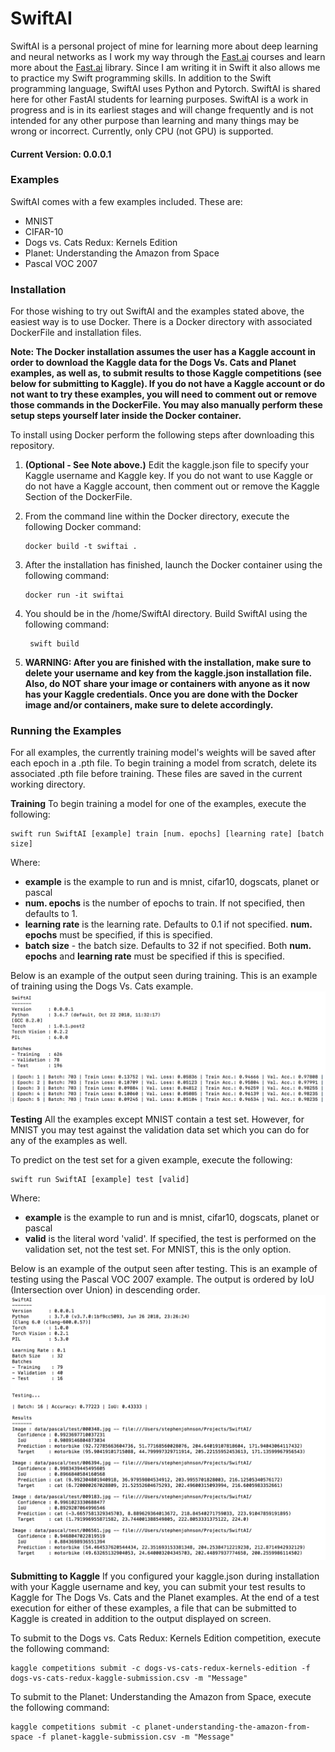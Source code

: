 # SwiftAI

SwiftAI is a personal project of mine for learning more about deep learning and neural networks as I work my way through the [Fast.ai](https://www.fast.ai/) courses and learn more about the [Fast.ai](https://github.com/fastai/fastai) library. Since I am writing it in Swift it also allows me to practice my Swift programming skills. In addition to the Swift programming language, SwiftAI uses Python and Pytorch. SwiftAI is shared here for other FastAI students for learning purposes. SwiftAI is a work in progress and is in its earliest stages and will change frequently and is not intended for any other purpose than learning and many things may be wrong or incorrect. Currently, only CPU (not GPU) is supported.

#### Current Version: 0.0.0.1

### Examples
SwiftAI comes with a few examples included. These are:

 - MNIST
 - CIFAR-10
 - Dogs vs. Cats Redux: Kernels Edition
 - Planet: Understanding the Amazon from Space
 - Pascal VOC 2007

### Installation
For those wishing to try out SwiftAI and the examples stated above, the easiest way is to use Docker. There is a Docker directory with associated DockerFile and installation files. 

**Note: The Docker installation assumes the user has a Kaggle account in order to download the Kaggle data for the Dogs Vs. Cats and Planet examples, as well as, to submit results to those Kaggle competitions (see below for submitting to Kaggle). If you do not have a Kaggle account or do not want to try these examples, you will need to comment out or remove those commands in the DockerFile. You may also manually perform these setup steps yourself later inside the Docker container.** 

To install using Docker perform the following steps after downloading this repository. 

 1. **(Optional - See Note above.)** Edit the kaggle.json file to specify your Kaggle username and Kaggle key. If you do not want to use Kaggle or do not have a Kaggle account, then comment out or remove the Kaggle Section of the DockerFile.

 2. From the command line within the Docker directory, execute the following Docker command:
	
		docker build -t swiftai .

 3. After the installation has finished, launch the Docker container using the following command:
 
     	docker run -it swiftai

4. You should be in the /home/SwiftAI directory. Build SwiftAI using the following command:

     	swift build
     
 5. **WARNING: After you are finished with the installation, make sure to delete your username and key from the kaggle.json installation file. Also, do NOT share your image or containers with anyone as it now has your Kaggle credentials. Once you are done with the Docker image and/or containers, make sure to delete accordingly.**
 
### Running the Examples
For all examples, the currently training model's weights will be saved after each epoch in a .pth file. To begin training a model from scratch, delete its associated .pth file before training. These files are saved in the current working directory.

**Training**
To begin training a model for one of the examples, execute the following:

    swift run SwiftAI [example] train [num. epochs] [learning rate] [batch size]

Where:

 - **example** is the example to run and is mnist, cifar10, dogscats, planet or pascal
 - **num. epochs** is the number of epochs to train. If not specified, then defaults to 1.
 - **learning rate** is the learning rate. Defaults to 0.1 if not specified. **num. epochs** must be specified, if this is specified.
 - **batch size** - the batch size. Defaults to 32 if not specified. Both **num. epochs** and **learning rate** must be specified if this is specified.

Below is an example of the output seen during training. This is an example of training using the Dogs Vs. Cats example.
![Image](./images/dogsvscatstraining.png "Training Output")

**Testing**
 All the examples except MNIST contain a test set. However, for MNIST you may test against the validation data set which you can do for any of the examples as well.

To predict on the test set for a given example, execute the following:

    swift run SwiftAI [example] test [valid]

Where:

 - **example** is the example to run and is mnist, cifar10, dogscats, planet or pascal
 - **valid** is the literal word 'valid'. If specified, the test is performed on the validation set, not the test set. For MNIST, this is the only option.

Below is an example of the output seen after testing. This is an example of testing using the Pascal VOC 2007 example. The output is ordered by IoU (Intersection over Union) in descending order.
![Image](./images/pascalvoc2007test.png "Testing Output")

**Submitting to Kaggle**
If you configured your kaggle.json during installation with your Kaggle username and key, you can submit your test results to Kaggle for The Dogs Vs. Cats and the Planet examples. At the end of a test execution for either of these examples, a file that can be submitted to Kaggle is created in addition to the output displayed on screen. 

To submit to the Dogs vs. Cats Redux: Kernels Edition competition, execute the following command:

	kaggle competitions submit -c dogs-vs-cats-redux-kernels-edition -f dogs-vs-cats-redux-kaggle-submission.csv -m "Message"

To submit to the Planet: Understanding the Amazon from Space, execute the following command:

	kaggle competitions submit -c planet-understanding-the-amazon-from-space -f planet-kaggle-submission.csv -m "Message"

